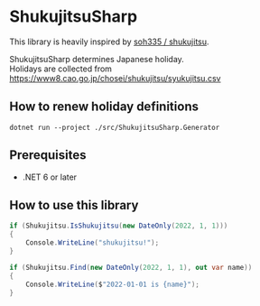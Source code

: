 # ShukujitsuSharp
This library is heavily inspired by [soh335 / shukujitsu](https://github.com/soh335/shukujitsu/).

ShukujitsuSharp determines Japanese holiday.  
Holidays are collected from https://www8.cao.go.jp/chosei/shukujitsu/syukujitsu.csv

## How to renew holiday definitions
```
dotnet run --project ./src/ShukujitsuSharp.Generator
```

## Prerequisites
* .NET 6 or later

## How to use this library
```csharp
if (Shukujitsu.IsShukujitsu(new DateOnly(2022, 1, 1)))
{
    Console.WriteLine("shukujitsu!");
}

if (Shukujitsu.Find(new DateOnly(2022, 1, 1), out var name))
{
    Console.WriteLine($"2022-01-01 is {name}");
}
```
